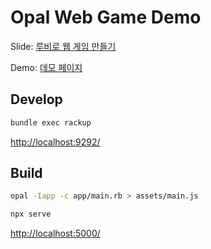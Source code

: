 # Opal Web Game Demo

Slide: [루비로 웹 게임 만들기](http://j.mp/2IFwvRn)

Demo: [데모 페이지](http://j.mp/2ouKNgI)

## Develop

```bash
bundle exec rackup
```

<http://localhost:9292/>

## Build

```bash
opal -Iapp -c app/main.rb > assets/main.js

npx serve
```

<http://localhost:5000/>
